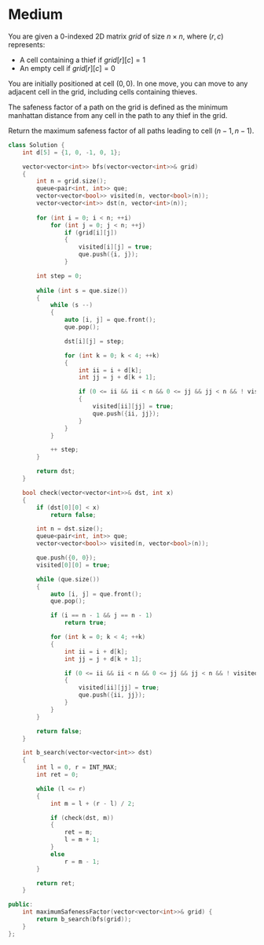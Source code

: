 # Medium

You are given a 0-indexed 2D matrix $grid$ of size $n \times n$, where $(r, c)$ represents:

- A cell containing a thief if $grid[r][c] = 1$
- An empty cell if $grid[r][c] = 0$

You are initially positioned at cell $(0, 0)$. In one move, you can move to any adjacent cell in the grid, including cells containing thieves.

The safeness factor of a path on the grid is defined as the minimum manhattan distance from any cell in the path to any thief in the grid.

Return the maximum safeness factor of all paths leading to cell $(n - 1, n - 1)$.

```cpp
class Solution {
    int d[5] = {1, 0, -1, 0, 1};

    vector<vector<int>> bfs(vector<vector<int>>& grid)
    {
        int n = grid.size();
        queue<pair<int, int>> que;
        vector<vector<bool>> visited(n, vector<bool>(n));
        vector<vector<int>> dst(n, vector<int>(n));
        
        for (int i = 0; i < n; ++i)
            for (int j = 0; j < n; ++j)
                if (grid[i][j])
                {
                    visited[i][j] = true;
                    que.push({i, j});
                }

        int step = 0;
        
        while (int s = que.size())
        {
            while (s --)
            {
                auto [i, j] = que.front();
                que.pop();

                dst[i][j] = step;

                for (int k = 0; k < 4; ++k)
                {
                    int ii = i + d[k];
                    int jj = j + d[k + 1];

                    if (0 <= ii && ii < n && 0 <= jj && jj < n && ! visited[ii][jj])
                    {
                        visited[ii][jj] = true;
                        que.push({ii, jj});
                    }
                }
            }

            ++ step;
        }

        return dst;
    }

    bool check(vector<vector<int>>& dst, int x)
    {
        if (dst[0][0] < x)
            return false;

        int n = dst.size();
        queue<pair<int, int>> que;
        vector<vector<bool>> visited(n, vector<bool>(n));

        que.push({0, 0});
        visited[0][0] = true;

        while (que.size())
        {
            auto [i, j] = que.front();
            que.pop();

            if (i == n - 1 && j == n - 1)
                return true;

            for (int k = 0; k < 4; ++k)
            {
                int ii = i + d[k];
                int jj = j + d[k + 1];

                if (0 <= ii && ii < n && 0 <= jj && jj < n && ! visited[ii][jj] && dst[ii][jj] >= x)
                {
                    visited[ii][jj] = true;
                    que.push({ii, jj});
                }
            }
        }

        return false;
    }

    int b_search(vector<vector<int>> dst)
    {
        int l = 0, r = INT_MAX;
        int ret = 0;

        while (l <= r)
        {
            int m = l + (r - l) / 2;

            if (check(dst, m))
            {
                ret = m;
                l = m + 1;
            }
            else
                r = m - 1;
        }

        return ret;
    }

public:
    int maximumSafenessFactor(vector<vector<int>>& grid) {
        return b_search(bfs(grid));
    }
};
```
